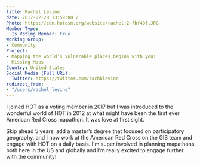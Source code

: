 ```yaml
---
title: Rachel Levine
date: 2017-02-28 13:59:00 Z
Photo: https://cdn.hotosm.org/website/rachel+2-fbf40f.JPG
Member Type:
  Is Voting Member: true
Working Group:
- Community
Project:
- Mapping the world’s vulnerable places begins with you!
- Missing Maps
Country: United States
Social Media (Full URL):
  Twitter: https://twitter.com/rachblevine
redirect_from:
- "/users/rachel_levine"
---
```


I joined HOT as a voting member in 2017 but I was introduced to the wonderful world of HOT in 2012 at what might have been the first ever American Red Cross mapathon. It was love at first sight.

Skip ahead 5 years, add a master’s degree that focused on participatory geography, and I now work at the American Red Cross on the GIS team and engage with HOT on a daily basis. I'm super involved in planning mapathons both here in the US and globally and I'm really excited to engage further with the community!
